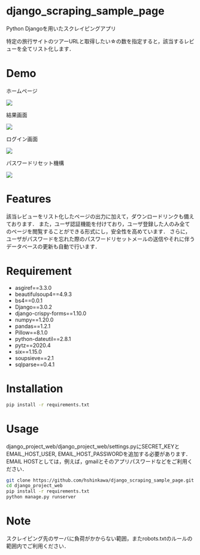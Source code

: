 # django_scraping_sample_page

Python Djangoを用いたスクレイピングアプリ
 
特定の旅行サイトのツアーURLと取得したい☆の数を指定すると，該当するレビューを全てリスト化します．

# Demo

ホームページ

![](https://user-images.githubusercontent.com/49260323/106838647-0d7dfc80-66e0-11eb-9a18-f4e15aab6cc3.png)

結果画面

![](https://user-images.githubusercontent.com/49260323/106838814-5635b580-66e0-11eb-9fcb-1e20bb880d9d.png)

ログイン画面

![](https://user-images.githubusercontent.com/49260323/106838820-58980f80-66e0-11eb-953c-31a35f0d5857.png)

パスワードリセット機構

![](https://user-images.githubusercontent.com/49260323/106838824-5a61d300-66e0-11eb-9dd7-02eb8b29c8bd.png)
 
# Features
 
該当レビューをリスト化したページの出力に加えて，ダウンロードリンクも備えております．
また，ユーザ認証機能を付けており，ユーザ登録した人のみ全てのページを閲覧することができる形式にし，安全性を高めています．
さらに，ユーザがパスワードを忘れた際のパスワードリセットメールの送信やそれに伴うデータベースの更新も自動で行います．
 
# Requirement
 
* asgiref==3.3.0
* beautifulsoup4==4.9.3
* bs4==0.0.1
* Django==3.0.2
* django-crispy-forms==1.10.0
* numpy==1.20.0
* pandas==1.2.1
* Pillow==8.1.0
* python-dateutil==2.8.1
* pytz==2020.4
* six==1.15.0
* soupsieve==2.1
* sqlparse==0.4.1

# Installation
  
```bash
pip install -r requirements.txt
```
 
# Usage
 
django_project_web/django_project_web/settings.pyにSECRET_KEYとEMAIL_HOST_USER, EMAIL_HOST_PASSWORDを追加する必要があります．
EMAIL HOSTとしては，例えば，gmailとそのアプリパスワードなどをご利用ください．
 
```bash
git clone https://github.com/hshinkawa/django_scraping_sample_page.git
cd django_project_web
pip install -r requirements.txt
python manage.py runserver
```
 
# Note

スクレイピング先のサーバに負荷がかからない範囲，またrobots.txtのルールの範囲内でご利用ください．

